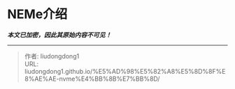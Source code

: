 # NEMe介绍

***本文已加密，因此其原始内容不可见！***

---

> 作者: liudongdong1  
> URL: liudongdong1.github.io/%E5%AD%98%E5%82%A8%E5%8D%8F%E8%AE%AE-nvme%E4%BB%8B%E7%BB%8D/  

